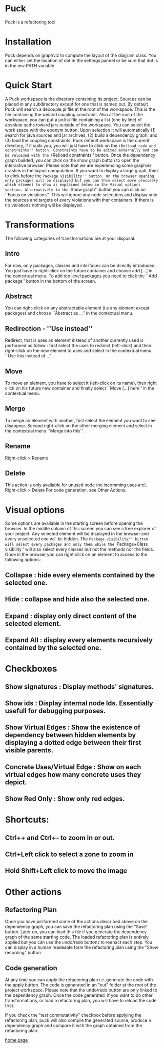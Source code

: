# Puck

Puck is a refactoring tool.

# Installation

Puck depends on graphviz to compute the layout of the diagram class. You can either set the location of dot in the settings pannel or be sure that dot is in the env PATH variable.

# Quick Start

A Puck workspace is the directory containing its project. Sources can be placed in any subdirectory except for one that is named out. By default Puck will search a decouple.pl file at the root of the workspace. This is the file containing the weland coupling constraint. Also at the root of the workspace, you can put a jar.list file containing a list (one by line) of absolute paths toward jars outside of the workspace. You can select the work space with the eponym button. Upon selection it will automatically (1) search for java sources and jar archives, (2) build a dependency graph, and (3) load the coupling constraints. Puck default workspace is the current directory, if it suits you, you will just have to click on the ``(Re)load code and constraints'' button. Constraints have to be edited externally and can be reloaded with the ``(Re)load constraints'' button.
Once the dependency graph builded, you can click on the show graph button to open the interactive browser. Please note that we are experiencing some graphviz crashes in the layout computation. If you want to display a large graph, think to click before the ``Package visibility'' button. On the browser opening only packages will be displayed but you can then select more precisely which element to show as explained below in the Visual options section. Alternatively to the ``Show graph'' button you can click on ``Focus on violations''. This will ignore any node selections and display only the sources and targets of every violations with ther containers. If there is no violations nothing will be displayed.

# Transformations

The following categories of transformations are at your disposal.

## Intro
For now, only packages, classes and interfaces can be directly introduced. You just have to right-click on the future container and choose add [...] in the contextual menu. To add top level packages you need to click the ``Add package'' button in the bottom of the screen.

## Abstract
You can right-click on any abstractable element (i.e any element except packages) and choose ``Abstract as ...'' in the contextual menu.

## Redirection - ''Use instead''
Redirect, that is uses an element instead of another currently used is performed as follow : first select the uses to redirect (left-click) and then right-click on the new element to uses and select in the contextual menu ``Use this instead of ...''.

## Move
To move an element, you have to select it (left-click on its name), then right click on his future new container and finally select ``Move [...] here'' in the contextual menu.

## Merge
To merge an element with another, first select the element you want to see disappear. Second right-click on the other merging element and select in the contextual menu ``Merge into this''.

## Rename
Right-click > Rename

## Delete
This action is only available for unused node (no incomming uses arc). Right-click > Delete
For code generation, see Other Actions.

# Visual options
Some options are available in the starting screen before opening the browser. In the middle column of this screen you can see a tree explorer of your project. Any selected element will be displayed in the browser and every unselected one will be hidden. The ``Package visibility'' button will select every packages and only them while the ``Package+Class visibility'' will also select every classes but not the methods nor the fields.
Once in the browser you can right click on an element to access to the following options:

## Collapse : hide every elements contained by the selected one.
## Hide : collapse and hide also the selected one.
## Expand : display only direct content of the selected element.
## Expand All : display every elements recursively contained by the selected one.

# Checkboxes

## Show signatures : Display methods' signatures.
## Show ids : Display internal node Ids. Essentially usefull for debugging purposes.
## Show Virtual Edges : Show the existence of dependency between hidden elements by displaying a dotted edge between their first visible parents.
## Concrete Uses/Virtual Edge : Show on each virtual edges how many concrete uses they depict.
## Show Red Only : Show only red edges.

# Shortcuts:

## Ctrl++ and Ctrl+- to zoom in or out.
## Ctrl+Left click to select a zone to zoom in
## Hold Shift+Left click to move the image

# Other actions

## Refactoring Plan

Once you have performed some of the actions described above on the dependency graph, you can save the refactoring plan using the "Save" button. Later on, you can load this file if you generate the dependency graph of the same starting code. The loaded refactoring plan is entirely applied but you can use the undo/redo buttons to reenact each step. You can display in a human readeable form the refactoring plan using the "Show recording" button.

## Code generation

At any time you can apply the refactoring plan i.e. generate the code with the apply button. The code is generated in an "out" folder at the root of the project workspace. Please note that the undo/redo button are only linked to the dependency graph. Once the code generated, if you want to do other transformations, or load a refactoring plan, you will have to reload the code first.

If you check the "test commutativity" checkbox before applying the refactoring plan, puck will also compile the generated source, produce a dependency graph and compare it with the graph obtained from the refactoring plan.

[home page](index.md)

